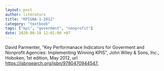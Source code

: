 ```yaml
---
layout: post
author: literaturx
title: "KPIGNA-1-2012"
category: "textbook"
tags: ["kpi", "goverment", "nonprofit"]
date: 2020-08-10 12:01:00 +07
---
```


David Parmenter, "Key Performanace Indicators for Goverment and Nonprofit Agencies: Implementing Winning KPIS", John Wiley & Sons, Inc., Hoboken, 1st edition, May 2012, url <https://isbnsearch.org/isbn/9780470944547>[.](https://drive.google.com/file/d/1Q2ry4XJkZKUq2Qb02M-RhooATya1KI57/view?usp=sharing)
